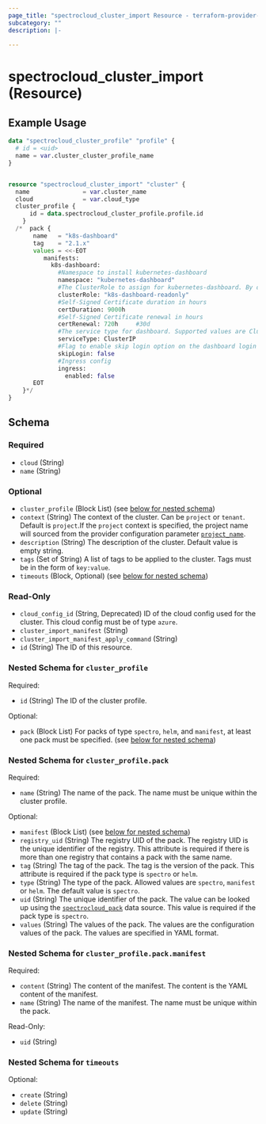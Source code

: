 ```yaml
---
page_title: "spectrocloud_cluster_import Resource - terraform-provider-spectrocloud"
subcategory: ""
description: |-
  
---
```


# spectrocloud_cluster_import (Resource)

  

## Example Usage

```terraform
data "spectrocloud_cluster_profile" "profile" {
  # id = <uid>
  name = var.cluster_cluster_profile_name
}


resource "spectrocloud_cluster_import" "cluster" {
  name               = var.cluster_name
  cloud              = var.cloud_type
  cluster_profile {
      id = data.spectrocloud_cluster_profile.profile.id
    }
  /*  pack {
       name   = "k8s-dashboard"
       tag    = "2.1.x"
       values = <<-EOT
          manifests:
            k8s-dashboard:
              #Namespace to install kubernetes-dashboard
              namespace: "kubernetes-dashboard"
              #The ClusterRole to assign for kubernetes-dashboard. By default, a ready-only cluster role is provisioned
              clusterRole: "k8s-dashboard-readonly"
              #Self-Signed Certificate duration in hours
              certDuration: 9000h
              #Self-Signed Certificate renewal in hours
              certRenewal: 720h     #30d
              #The service type for dashboard. Supported values are ClusterIP / LoadBalancer / NodePort
              serviceType: ClusterIP
              #Flag to enable skip login option on the dashboard login page
              skipLogin: false
              #Ingress config
              ingress:
                enabled: false
       EOT
    }*/
}
```


<!-- schema generated by tfplugindocs -->
## Schema

### Required

- `cloud` (String)
- `name` (String)

### Optional

- `cluster_profile` (Block List) (see [below for nested schema](#nestedblock--cluster_profile))
- `context` (String) The context of the cluster. Can be `project` or `tenant`. Default is `project`.If  the `project` context is specified, the project name will sourced from the provider configuration parameter [`project_name`](https://registry.terraform.io/providers/spectrocloud/spectrocloud/latest/docs#schema).
- `description` (String) The description of the cluster. Default value is empty string.
- `tags` (Set of String) A list of tags to be applied to the cluster. Tags must be in the form of `key:value`.
- `timeouts` (Block, Optional) (see [below for nested schema](#nestedblock--timeouts))

### Read-Only

- `cloud_config_id` (String, Deprecated) ID of the cloud config used for the cluster. This cloud config must be of type `azure`.
- `cluster_import_manifest` (String)
- `cluster_import_manifest_apply_command` (String)
- `id` (String) The ID of this resource.

<a id="nestedblock--cluster_profile"></a>
### Nested Schema for `cluster_profile`

Required:

- `id` (String) The ID of the cluster profile.

Optional:

- `pack` (Block List) For packs of type `spectro`, `helm`, and `manifest`, at least one pack must be specified. (see [below for nested schema](#nestedblock--cluster_profile--pack))

<a id="nestedblock--cluster_profile--pack"></a>
### Nested Schema for `cluster_profile.pack`

Required:

- `name` (String) The name of the pack. The name must be unique within the cluster profile.

Optional:

- `manifest` (Block List) (see [below for nested schema](#nestedblock--cluster_profile--pack--manifest))
- `registry_uid` (String) The registry UID of the pack. The registry UID is the unique identifier of the registry. This attribute is required if there is more than one registry that contains a pack with the same name.
- `tag` (String) The tag of the pack. The tag is the version of the pack. This attribute is required if the pack type is `spectro` or `helm`.
- `type` (String) The type of the pack. Allowed values are `spectro`, `manifest` or `helm`. The default value is `spectro`.
- `uid` (String) The unique identifier of the pack. The value can be looked up using the [`spectrocloud_pack`](https://registry.terraform.io/providers/spectrocloud/spectrocloud/latest/docs/data-sources/pack) data source. This value is required if the pack type is `spectro`.
- `values` (String) The values of the pack. The values are the configuration values of the pack. The values are specified in YAML format.

<a id="nestedblock--cluster_profile--pack--manifest"></a>
### Nested Schema for `cluster_profile.pack.manifest`

Required:

- `content` (String) The content of the manifest. The content is the YAML content of the manifest.
- `name` (String) The name of the manifest. The name must be unique within the pack.

Read-Only:

- `uid` (String)




<a id="nestedblock--timeouts"></a>
### Nested Schema for `timeouts`

Optional:

- `create` (String)
- `delete` (String)
- `update` (String)